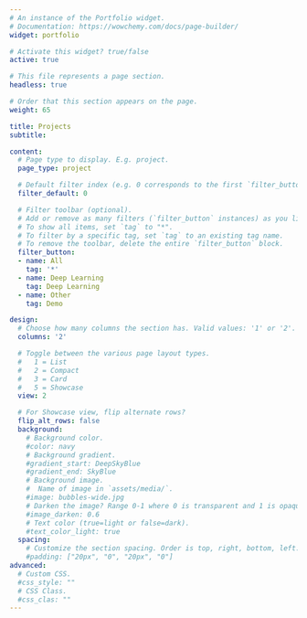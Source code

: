 ```yaml
---
# An instance of the Portfolio widget.
# Documentation: https://wowchemy.com/docs/page-builder/
widget: portfolio

# Activate this widget? true/false
active: true

# This file represents a page section.
headless: true

# Order that this section appears on the page.
weight: 65

title: Projects
subtitle:

content:
  # Page type to display. E.g. project.
  page_type: project

  # Default filter index (e.g. 0 corresponds to the first `filter_button` instance below).
  filter_default: 0

  # Filter toolbar (optional).
  # Add or remove as many filters (`filter_button` instances) as you like.
  # To show all items, set `tag` to "*".
  # To filter by a specific tag, set `tag` to an existing tag name.
  # To remove the toolbar, delete the entire `filter_button` block.
  filter_button:
  - name: All
    tag: '*'
  - name: Deep Learning
    tag: Deep Learning
  - name: Other
    tag: Demo

design:
  # Choose how many columns the section has. Valid values: '1' or '2'.
  columns: '2'

  # Toggle between the various page layout types.
  #   1 = List
  #   2 = Compact
  #   3 = Card
  #   5 = Showcase
  view: 2

  # For Showcase view, flip alternate rows?
  flip_alt_rows: false
  background:
    # Background color.
    #color: navy
    # Background gradient.
    #gradient_start: DeepSkyBlue
    #gradient_end: SkyBlue
    # Background image.
    #  Name of image in `assets/media/`.
    #image: bubbles-wide.jpg
    # Darken the image? Range 0-1 where 0 is transparent and 1 is opaque.
    #image_darken: 0.6 
    # Text color (true=light or false=dark).
    #text_color_light: true
  spacing:
    # Customize the section spacing. Order is top, right, bottom, left.
    #padding: ["20px", "0", "20px", "0"]
advanced:
  # Custom CSS.
  #css_style: ""
  # CSS Class.
  #css_clas: ""
---
```

